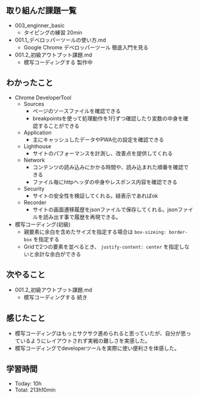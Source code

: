 ## 取り組んだ課題一覧
- 003_enginner_basic
  - タイピングの練習 20min
- 001.1_デベロッパーツールの使い方.md
  - Google Chrome デベロッパーツール 徹底入門を見る
- 001.2_初級アウトプット課題.md
  - 模写コーディングする 製作中
## わかったこと
- Chrome DeveloperTool
  - Sources
    - ページのソースファイルを確認できる
    - breakpointsを使って処理動作を1行ずつ確認したり変数の中身を確認することができる
  - Application
    - 主にキャッシュしたデータやPWA化の設定を確認できる
  - Lighthouse
    - サイトのパフォーマンスを計測し、改善点を提供してくれる
  - Network
    - コンテンツの読み込みにかかる時間や、読み込まれた順番を確認できる
    - ファイル毎にhttpヘッダの中身やレスポンス内容を確認できる
  - Security
    - サイトの安全性を検証してくれる。緑表示であればok
  - Recorder
    - サイトの画面遷移履歴をjsonファイルで保存してくれる。jsonファイルを読み出す事で履歴を再現できる。
- 模写コーディング(初級)
  - 親要素に余白を含めたサイズを指定する場合は `box-sizeing: border-box` を指定する
  - Gridで2つの要素を並べるとき、 `justify-content: center` を指定しないと余計な余白ができる
## 次やること
- 001.2_初級アウトプット課題.md
  - 模写コーディングする 続き
## 感じたこと
  - 模写コーディングはもっとサクサク進められると思っていたが、自分が思っているようにレイアウトされず実戦の難しさを実感した。
  - 模写コーディングでdeveloperツールを実際に使い便利さを体感した。
## 学習時間
- Today: 10h
- Total: 213h10min